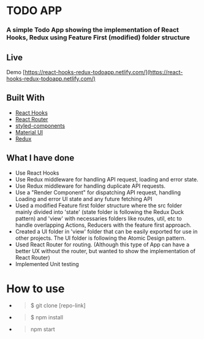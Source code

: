 # TODO APP

### A simple Todo App showing the implementation of React Hooks, Redux using Feature First (modified) folder structure

## Live

Demo [https://react-hooks-redux-todoapp.netlify.com/](https://react-hooks-redux-todoapp.netlify.com/)

## Built With

- [React Hooks](https://reactjs.org/)
- [React Router](https://github.com/ReactTraining/react-router)
- [styled-components](https://www.styled-components.com/)
- [Material UI](https://material-ui.com/)
- [Redux](https://redux.js.org/)

## What I have done

- Use React Hooks
- Use Redux middleware for handling API request, loading and error state.
- Use Redux middleware for handling duplicate API requests.
- Use a "Render Component" for dispatching API request, handling Loading and error UI state and any future fetching API
- Used a modified Feature first folder structure where the src folder mainly divided into 'state' (state folder is following the Redux Duck pattern) and 'view' with necessaries folders like routes, util, etc to handle overlapping Actions, Reducers with the feature first approach.
- Created a UI folder in 'view' folder that can be easily exported for use in other projects. The UI folder is following the Atomic Design pattern.
- Used React Router for routing. (Although this type of App can have a better UX without the router, but wanted to show the implementation of React Router)
- Implemented Unit testing

# How to use

- > \$ git clone [repo-link]

- > \$ npm install

- > npm start
